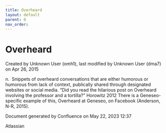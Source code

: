 ```yaml
---
title: Overheard
layout: default
parent: O
nav_order:
---
```


# Overheard

Created by  Unknown User (omh1), last modified by  Unknown User (dma7) on Apr 26, 2015

n.  Snippets of overheard conversations that are either humorous or humorous from lack of context, publically shared through designated websites or social media. “Did you read the hilarious post on Overheard involving the professor and a tortilla?” Horowitz 2012 There is a Geneseo-specific example of this, Overheard at Geneseo, on Facebook (Anderson, N-R, 2015).

Document generated by Confluence on May 22, 2023 12:37

Atlassian

